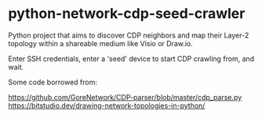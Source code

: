 # python-network-cdp-seed-crawler
Python project that aims to discover CDP neighbors and map their Layer-2 topology within a shareable medium like Visio or Draw.io. 

Enter SSH credentials, enter a 'seed' device to start CDP crawling from, and wait. 

Some code borrowed from:

  https://github.com/GoreNetwork/CDP-parser/blob/master/cdp_parse.py
  https://bitstudio.dev/drawing-network-topologies-in-python/
